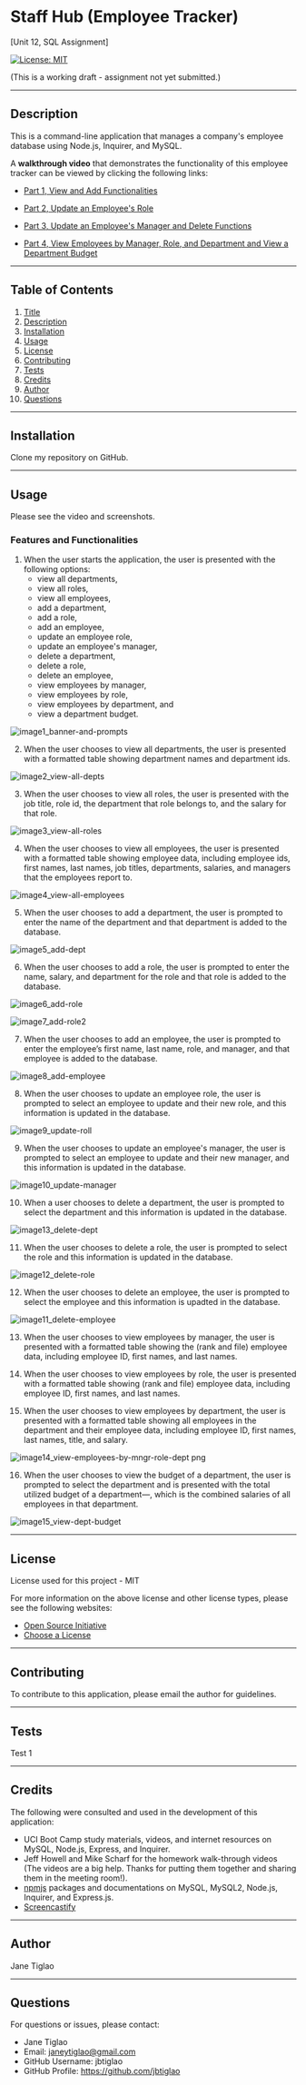 # Staff Hub (Employee Tracker)
[Unit 12, SQL Assignment]

  [![License: MIT](https://img.shields.io/badge/License-MIT-yellow.svg)](https://opensource.org/licenses/MIT)

  (This is a working draft - assignment not yet submitted.)

  ---
  ## Description
  
 This is a command-line application that manages a company's employee database using Node.js, Inquirer, and MySQL.

 A **walkthrough video** that demonstrates the functionality of this employee tracker can be viewed by clicking the following links:

 * [Part 1, View and Add Functionalities](https://drive.google.com/file/d/1XGdWUR5o0W7IQ5scTarA3xXjIai0W4f7/view)

 * [Part 2, Update an Employee's Role](https://drive.google.com/file/d/1BFbU6JDcSLQikF3hIydT3cs2QxQeHbnl/view)
 
 * [Part 3, Update an Employee's Manager and Delete Functions](https://drive.google.com/file/d/1qOxctsT7UeGaynuBZEZPNzgDqyn4IJ5D/view)
 
 * [Part 4, View Employees by Manager, Role, and Department and View a Department Budget](https://drive.google.com/file/d/1UppseuZeD2Z0sTc8QZIJ7TpGcD_jS_GF/view)

  ---
  ## Table of Contents
  1. [Title](#title)
  2. [Description](#description)
  3. [Installation](#installation)
  4. [Usage](#usage)
  5. [License](#license)
  6. [Contributing](#contributing)
  7. [Tests](#tests)
  8. [Credits](#credits)
  9. [Author](#author)
  10. [Questions](#questions)
  
  ---
  ## Installation
  Clone my repository on GitHub.

  
  ---
  ## Usage
  Please see the video and screenshots.

  ### Features and Functionalities
  
1. When the user starts the application, the user is presented with the following options:
    * view all departments,
    * view all roles,
    * view all employees,
    * add a department,
    * add a role,
    * add an employee, 
    * update an employee role,
    * update an employee's manager,
    * delete a department,
    * delete a role,
    * delete an employee,
    * view employees by manager,
    * view employees by role,
    * view employees by department, and
    * view a department budget.

![image1_banner-and-prompts](https://user-images.githubusercontent.com/94569484/168504033-7faa0f7d-1366-48bc-89c5-1ac583bddf4b.png)


2. When the user chooses to view all departments, the user is presented with a formatted table showing department names and department ids.

![image2_view-all-depts](https://user-images.githubusercontent.com/94569484/168504095-e1c65da9-b859-4210-bb8e-c0b1a908aff8.png)


3. When the user chooses to view all roles, the user is presented with the job title, role id, the department that role belongs to, and the salary for that role.


![image3_view-all-roles](https://user-images.githubusercontent.com/94569484/168504159-6e994598-81f6-4034-b07f-9cdbd04e8273.png)


4. When the user chooses to view all employees, the user is presented with a formatted table showing employee data, including employee ids, first names, last names, job titles, departments, salaries, and managers that the employees report to.

![image4_view-all-employees](https://user-images.githubusercontent.com/94569484/168504255-9bcc8fce-a8b9-4197-9c94-9563b39b0929.png)


5. When the user chooses to add a department, the user is prompted to enter the name of the department and that department is added to the database.

![image5_add-dept](https://user-images.githubusercontent.com/94569484/168505252-0f7454d4-b97c-4f8f-91b7-66d8574b294f.png)


6. When the user chooses to add a role, the user is prompted to enter the name, salary, and department for the role and that role is added to the database.

![image6_add-role](https://user-images.githubusercontent.com/94569484/168505312-1fdf2274-e7d9-424d-88cb-fbf5a024a8c5.png)

![image7_add-role2](https://user-images.githubusercontent.com/94569484/168505372-cabc8c31-4edd-4af9-b67a-6bf2eb45f889.png)


7. When the user chooses to add an employee, the user is prompted to enter the employee’s first name, last name, role, and manager, and that employee is added to the database.

![image8_add-employee](https://user-images.githubusercontent.com/94569484/168505177-77749d58-f6c0-4fa4-8a23-e6b6c6d74bb8.png)


8. When the user chooses to update an employee role, the user is prompted to select an employee to update and their new role, and this information is updated in the database. 

![image9_update-roll](https://user-images.githubusercontent.com/94569484/168505767-9ca8c15e-ad7a-4171-80a9-5c0e492d05d8.png)


9. When the user chooses to update an employee's manager, the user is prompted to select an employee to update and their new manager, and this information is updated in the database.

![image10_update-manager](https://user-images.githubusercontent.com/94569484/168505910-0e7d1b85-21ae-4785-a51f-c3f9f9d6a123.png)


10. When a user chooses to delete a department, the user is prompted to select the department and this information is updated in the database.

![image13_delete-dept](https://user-images.githubusercontent.com/94569484/168506673-0e31a7da-a48c-4aa2-8d7a-13f2539e0b58.png)


11. When the user chooses to delete a role, the user is prompted to select the role and this information is updated in the database.

![image12_delete-role](https://user-images.githubusercontent.com/94569484/168506287-816d73cc-ef65-45c5-874a-017306fe1286.png)


12. When the user chooses to delete an employee, the user is prompted to select the employee and this information is upadted in the database.

![image11_delete-employee](https://user-images.githubusercontent.com/94569484/168506135-dc391ae9-088b-4709-b6e8-1b45dcd98a45.png)


13. When the user chooses to view employees by manager, the user is presented with a formatted table showing the (rank and file) employee data, including employee ID, first names, and last names.

14. When the user chooses to view employees by role, the user is presented with a formatted table showing (rank and file) employee data, including employee ID, first names, and last names.

15. When the user chooses to view employees by department, the user is presented with a formatted table showing all employees in the department and their employee data, including employee ID, first names, last names, title, and salary.

![image14_view-employees-by-mngr-role-dept png](https://user-images.githubusercontent.com/94569484/168506841-82bec790-6439-4c54-9153-8097819cdb3a.png)

16. When the user chooses to view the budget of a department, the user is prompted to select the department and is presented with the total utilized budget of a department&mdash;, which is the combined salaries of all employees in that department.

![image15_view-dept-budget](https://user-images.githubusercontent.com/94569484/168507675-d55fc8d2-7cef-4f44-923f-3f362db2d23d.png)


  ---
  ## License
  License used for this project - MIT
  
  For more information on the above license and other license types, please see the following websites:  
  - [Open Source Initiative](https://opensource.org/licenses)
  - [Choose a License](https://choosealicense.com/)

  ---
  ## Contributing
  To contribute to this application, please email the author for guidelines.

  ---
  ## Tests
  Test 1

  ---
  ## Credits
  The following were consulted and used in the development of this application:

  * UCI Boot Camp study materials, videos, and internet resources on MySQL, Node.js, Express, and Inquirer.
  * Jeff Howell and Mike Scharf for the homework walk-through videos (The videos are a big help. Thanks for putting them together and sharing them in the meeting room!).
  * [npmjs](https://www.npmjs.com/) packages and documentations on MySQL, MySQL2, Node.js, Inquirer, and Express.js.
  * [Screencastify](https://www.screencastify.com/?gclid=Cj0KCQjwmuiTBhDoARIsAPiv6L86ZrfuA4fljlKNWMKXRVVi_qKME9cQVwPHjmFd-rb_OYqJlURxmx8aAuTSEALw_wcB)

  ---
  ## Author
  Jane Tiglao

  ---
  ## Questions
  For questions or issues, please contact: 
  - Jane Tiglao 
  - Email: janeytiglao@gmail.com
  - GitHub Username: jbtiglao
  - GitHub Profile: https://github.com/jbtiglao


